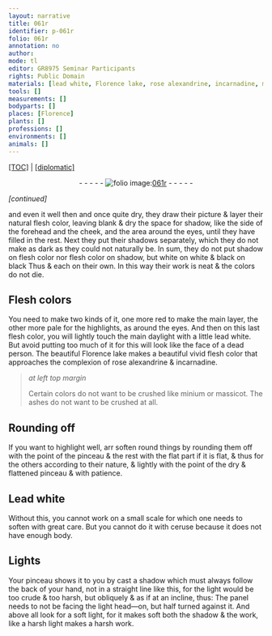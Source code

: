 ```yaml
---
layout: narrative
title: 061r
identifier: p-061r
folio: 061r
annotation: no
author:
mode: tl
editor: GR8975 Seminar Participants
rights: Public Domain
materials: [lead white, Florence lake, rose alexandrine, incarnadine, minium, massicot, Lead white, ceruse]
tools: []
measurements: []
bodyparts: []
places: [Florence]
plants: []
professions: []
environments: []
animals: []
---
```


<p><a href="{{ site.baseurl }}/translation/">[TOC]</a> | <a href="{{ site.baseurl }}/texts/p-061r_tc/" target="_blank">[diplomatic]</a></p><div class="folio" align="center">- - - - - <a href="http://gallica.bnf.fr/ark:/12148/btv1b10500001g/f127.image" target="_blank"><img src="https://cu-mkp.github.io/2017-workshop-edition/assets/photo-icon.png" alt="folio image: " style="display:inline-block; margin-bottom:-3px;"/>061r</a> - - - - - </div>  
 
*[continued]*
  
and even it well <span class="del">then</span> and once quite dry, they draw their picture & layer their natural flesh color, leaving blank & dry the space for shadow, like the side of the forehead and the cheek, and the area around the eyes, until they have filled in the rest. Next they put their shadows separately, which they do not make as dark as they could not naturally be. In sum, they do not put shadow on flesh color nor flesh color on shadow, but white on white & black on black <span class="del">Thus</span> & each on their own. In this way their work is neat & the colors do not die.
 
 
  

## Flesh colors

 
You need to make two kinds of it, one more red to make the main layer, the other more pale for the highlights, as around the eyes. And then on this last flesh color, you will lightly touch the main daylight with a little <span class="m">lead white</span>. But avoid putting too much of it for this will look like the face of a dead person. The beautiful <span class="m"><span class="pl">Florence</span> lake</span> makes a beautiful vivid flesh color that approaches the complexion of <span class="m">rose alexandrine</span> & <span class="m">incarnadine</span>.
 
> *at left top margin*
> 
> 
>   Certain colors do not want to be crushed like <span class="m">minium</span> or <span class="m">massicot</span>. The ashes do not want to be crushed at all.
 
 
  

## Rounding off

 
If you want to highlight well, <span class="del">arr</span> soften round things by rounding them off with the point of the pinceau & the rest with the flat part if it is flat, & thus for the others according to their nature, & lightly with the point of the dry & flattened pinceau & with patience.
 
 
  

## <span class="m">Lead white</span>

 
Without this, you cannot work on a small scale for which one needs to soften with great care. But you cannot do it with <span class="m">ceruse</span> because it does not have enough body.
 
 
  

## Lights

 
Your pinceau shows it to you by cast a shadow which must always follow the back of your hand, not in a straight line like this,  for the light would be too crude & too harsh, but obliquely & as if at an incline, thus:  The panel needs to not be facing the light head—on, but half turned against it. And above all look for a soft light, for it makes soft both the shadow & the work, like a harsh light <span class="sup">makes</span> a harsh work.
 
